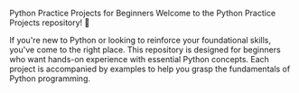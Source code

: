 Python Practice Projects for Beginners
Welcome to the Python Practice Projects repository! 🐍

If you're new to Python or looking to reinforce your foundational skills, you've come to the right place. This repository is designed for beginners who want hands-on experience with essential Python concepts. Each project is accompanied by examples to help you grasp the fundamentals of Python programming.
